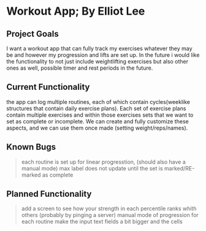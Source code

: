 # Workout App; By Elliot Lee

## Project Goals
I want a workout app that can fully track my exercises whatever they may be and however my progression and lifts are set up. In the future i would 
like the functionality to not just include weightlifting exercises but also other ones as well, possible timer and rest periods in the future.

## Current Functionality
the app can log multiple routines, each of which contain cycles(weeklike structures that contain daily exercise plans). Each set of exercise plans 
contain multiple exercises and within those exercises sets that we want to set as complete or incomplete. We can create and fully customize these 
aspects, and we can use them once made (setting weight/reps/names). 

## Known Bugs

>each routine is set up for linear progresstion, (should also have a manual mode)
>max label does not update until the set is marked/RE-marked as complete

## Planned Functionality

>add a screen to see how your strength in each percentile ranks whith others (probably by pinging a server)
>manual mode of progression for each routine
>make the input text fields a bit bigger and the cells
 
